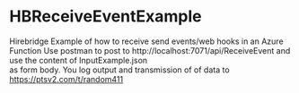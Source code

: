 ﻿# HBReceiveEventExample
Hirebridge Example of how to receive send events/web hooks in an Azure Function
Use postman to post to http://localhost:7071/api/ReceiveEvent  and use the content of  InputExample.json  
as form body.
You log output and transmission of of data to https://ptsv2.com/t/random411